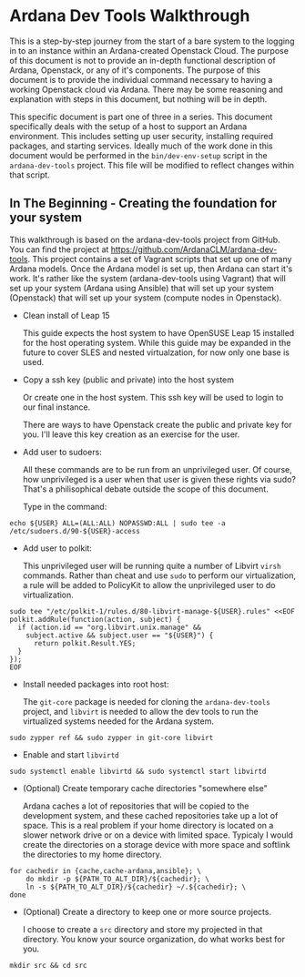 # Ardana Dev Tools Walkthrough
This is a step-by-step journey from the start of a bare system to the 
logging in to an instance within an Ardana-created Openstack Cloud. The 
purpose of this document is not to provide an in-depth functional 
description of Ardana, Openstack, or any of it's components. The 
purpose of this document is to provide the individual command necessary 
to having a working Openstack cloud via Ardana. There may be some 
reasoning and explanation with steps in this document, but nothing will 
be in depth.

This specific document is part one of three in a series. This document 
specifically deals with the setup of a host to support an Ardana 
environment. This includes setting up user security, installing 
required packages, and starting services. Ideally much of the work done 
in this document would be performed in the `bin/dev-env-setup` script 
in the `ardana-dev-tools` project. This file will be modified to 
reflect changes within that script.

## In The Beginning - Creating the foundation for your system
This walkthrough is based on the ardana-dev-tools project from GitHub. 
You can find the project at 
https://github.com/ArdanaCLM/ardana-dev-tools. This project contains a 
set of Vagrant scripts that set up one of many Ardana models. Once the 
Ardana model is set up, then Ardana can start it's work. It's rather 
like the system (ardana-dev-tools using Vagrant) that will set up your 
system (Ardana using Ansible) that will set up your system (Openstack) 
that will set up your system (compute nodes in Openstack).

* Clean install of Leap 15

  This guide expects the host system to have OpenSUSE Leap 15 installed 
for the host operating system. While this guide may be expanded in the 
future to cover SLES and nested virtualzation, for now only one base is 
used.

* Copy a ssh key (public and private) into the host system

  Or create one in the host system. This ssh key will be used to login 
to our final instance.

  There are ways to have Openstack create the public and private key 
for you. I'll leave this key creation as an exercise for the user.

* Add user to sudoers:

  All these commands are to be run from an unprivileged user. Of 
course, how unprivileged is a user when that user is given these rights 
via sudo? That's a philisophical debate outside the scope of this 
document.

  Type in the command:
```
echo ${USER} ALL=(ALL:ALL) NOPASSWD:ALL | sudo tee -a /etc/sudoers.d/90-${USER}-access
```

* Add user to polkit:

  This unprivileged user will be running quite a number of Libvirt 
`virsh` commands. Rather than cheat and use `sudo` to perform our 
virtualization, a rule will be added to PolicyKit to allow the 
unprivileged user to do virtualization.
```
sudo tee "/etc/polkit-1/rules.d/80-libvirt-manage-${USER}.rules" <<EOF
polkit.addRule(function(action, subject) {
  if (action.id == "org.libvirt.unix.manage" &&
    subject.active && subject.user == "${USER}") {
      return polkit.Result.YES;
  }
});
EOF
```

* Install needed packages into root host:

  The `git-core` package is needed for cloning the `ardana-dev-tools` 
project, and `libvirt` is needed to allow the dev tools to run the 
virtualized systems needed for the Ardana system.
```
sudo zypper ref && sudo zypper in git-core libvirt
```

* Enable and start `libvirtd`
```
sudo systemctl enable libvirtd && sudo systemctl start libvirtd
```

* (Optional) Create temporary cache directories "somewhere else"

  Ardana caches a lot of repositories that will be copied to the 
development system, and these cached repositories take up a lot of 
space. This is a real problem if your home directory is located on a 
slower network drive or on a device with limited space. Typicaly I 
would create the directories on a storage device with more space and 
softlink the directories to my home directory.
```
for cachedir in {cache,cache-ardana,ansible}; \
    do mkdir -p ${PATH_TO_ALT_DIR}/${cachedir}; \
    ln -s ${PATH_TO_ALT_DIR}/${cachedir} ~/.${cachedir}; \
done
```

* (Optional) Create a directory to keep one or more source projects.

  I choose to create a `src` directory and store my projected in that 
directory. You know your source organization, do what works best for 
you.
```
mkdir src && cd src
```
